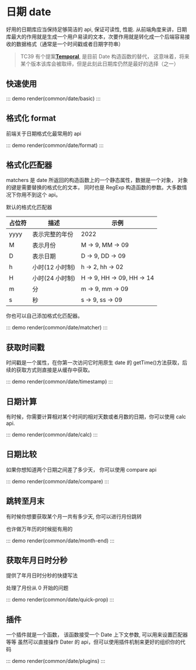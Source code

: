 # 日期 date

好用的日期库应当保持足够简洁的 api, 保证可读性, 性能.
从前端角度来讲，日期库最大的作用就是生成一个用户易读的文本，次要作用就是转化成一个后端容易接收的数据格式（通常是一个时间戳或者日期字符串）

> TC39 有个提案[**Temporal**](https://github.com/tc39/proposals#onboarding-existing-proposals), 是目前 Date 构造函数的替代， 这意味着，将来某个版本该库会被取缔，但是此刻此日期库仍然是最好的选择（之一）

## 快速使用

::: demo
  render(common/date/basic)
:::

## 格式化 format

前端关于日期格式化最常用的 api

::: demo
render(common/date/format)
:::

## 格式化匹配器

matchers 是 date 所返回的构造函数上的一个静态属性，数据是一个对象， 对象的键是需要替换的格式化的文本， 同时也是 RegExp 构造函数的参数。大多数情况下你用不到这个 api。

默认的格式化匹配器

| 占位符 | 描述            | 示例                       |
| ------ | --------------- | -------------------------- |
| yyyy   | 表示完整的年份  | 2022                       |
| M      | 表示月份        | M -> 9, MM -> 09           |
| D      | 表示日期        | D -> 9, DD -> 09           |
| h      | 小时(12 小时制) | h -> 2, hh -> 02           |
| H      | 小时(24 小时制) | H -> 9, HH -> 09, HH -> 14 |
| m      | 分              | m -> 9, mm -> 09           |
| s      | 秒              | s -> 9, ss -> 09           |

你也可以自己添加格式化匹配器。

::: demo
render(common/date/matcher)
:::


## 获取时间戳

时间戳是一个属性，在你第一次访问它时用原生 date 的 getTime()方法获取，后续的获取方式则直接是从缓存中获取。

::: demo
render(common/date/timestamp)
:::


## 日期计算

有时候，你需要计算相对某个时间的相对天数或者月数的日期，你可以使用 calc api.

::: demo
render(common/date/calc)
:::

## 日期比较

如果你想知道两个日期之间差了多少天， 你可以使用 compare api

::: demo
render(common/date/compare)
:::

## 跳转至月末

有时候你想要获取某个月一共有多少天, 你可以进行月份跳转

也许做万年历的时候挺有用的


::: demo
render(common/date/month-end)
:::

## 获取年月日时分秒

提供了年月日时分秒的快捷写法

处理了月份从 0 开始的问题

::: demo
render(common/date/quick-prop)
:::

## 插件

一个插件就是一个函数， 该函数接受一个 Date 上下文参数, 可以用来设置匹配器等等
虽然可以直接操作 Dater 的 api，但可以使用插件机制来更好的组织你的代码

::: demo
render(common/date/plugins)
:::

